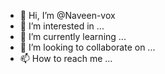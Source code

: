 - 👋 Hi, I’m @Naveen-vox
- 👀 I’m interested in ...
- 🌱 I’m currently learning ...
- 💞️ I’m looking to collaborate on ...
- 📫 How to reach me ...

<!---
Naveen-vox/Naveen-vox is a ✨ special ✨ repository because its `README.md` (this file) appears on your GitHub profile.
You can click the Preview link to take a look at your changes.
--->
